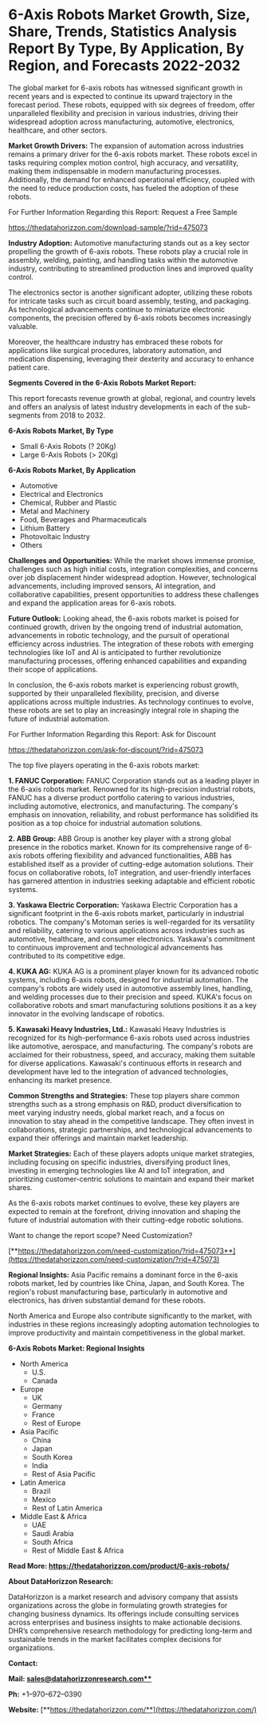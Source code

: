 ﻿#
# **6-Axis Robots Market Growth, Size, Share, Trends, Statistics Analysis Report By Type, By Application, By Region, and Forecasts 2022-2032**

The global market for 6-axis robots has witnessed significant growth in recent years and is expected to continue its upward trajectory in the forecast period. These robots, equipped with six degrees of freedom, offer unparalleled flexibility and precision in various industries, driving their widespread adoption across manufacturing, automotive, electronics, healthcare, and other sectors.

**Market Growth Drivers:** The expansion of automation across industries remains a primary driver for the 6-axis robots market. These robots excel in tasks requiring complex motion control, high accuracy, and versatility, making them indispensable in modern manufacturing processes. Additionally, the demand for enhanced operational efficiency, coupled with the need to reduce production costs, has fueled the adoption of these robots.

For Further Information Regarding this Report: Request a Free Sample

<https://thedatahorizzon.com/download-sample/?rid=475073>

**Industry Adoption:** Automotive manufacturing stands out as a key sector propelling the growth of 6-axis robots. These robots play a crucial role in assembly, welding, painting, and handling tasks within the automotive industry, contributing to streamlined production lines and improved quality control.

The electronics sector is another significant adopter, utilizing these robots for intricate tasks such as circuit board assembly, testing, and packaging. As technological advancements continue to miniaturize electronic components, the precision offered by 6-axis robots becomes increasingly valuable.

Moreover, the healthcare industry has embraced these robots for applications like surgical procedures, laboratory automation, and medication dispensing, leveraging their dexterity and accuracy to enhance patient care.

**Segments Covered in the 6-Axis Robots Market Report:**

This report forecasts revenue growth at global, regional, and country levels and offers an analysis of latest industry developments in each of the sub-segments from 2018 to 2032.

**6-Axis Robots Market, By Type**

- Small 6-Axis Robots (? 20Kg)
- Large 6-Axis Robots (> 20Kg)

**6-Axis Robots Market, By Application**

- Automotive
- Electrical and Electronics
- Chemical, Rubber and Plastic
- Metal and Machinery
- Food, Beverages and Pharmaceuticals
- Lithium Battery
- Photovoltaic Industry
- Others

**Challenges and Opportunities:** While the market shows immense promise, challenges such as high initial costs, integration complexities, and concerns over job displacement hinder widespread adoption. However, technological advancements, including improved sensors, AI integration, and collaborative capabilities, present opportunities to address these challenges and expand the application areas for 6-axis robots.

**Future Outlook:** Looking ahead, the 6-axis robots market is poised for continued growth, driven by the ongoing trend of industrial automation, advancements in robotic technology, and the pursuit of operational efficiency across industries. The integration of these robots with emerging technologies like IoT and AI is anticipated to further revolutionize manufacturing processes, offering enhanced capabilities and expanding their scope of applications.

In conclusion, the 6-axis robots market is experiencing robust growth, supported by their unparalleled flexibility, precision, and diverse applications across multiple industries. As technology continues to evolve, these robots are set to play an increasingly integral role in shaping the future of industrial automation.


For Further Information Regarding this Report: Ask for Discount

<https://thedatahorizzon.com/ask-for-discount/?rid=475073>





The top five players operating in the 6-axis robots market:

**1. FANUC Corporation:** FANUC Corporation stands out as a leading player in the 6-axis robots market. Renowned for its high-precision industrial robots, FANUC has a diverse product portfolio catering to various industries, including automotive, electronics, and manufacturing. The company's emphasis on innovation, reliability, and robust performance has solidified its position as a top choice for industrial automation solutions.

**2. ABB Group:** ABB Group is another key player with a strong global presence in the robotics market. Known for its comprehensive range of 6-axis robots offering flexibility and advanced functionalities, ABB has established itself as a provider of cutting-edge automation solutions. Their focus on collaborative robots, IoT integration, and user-friendly interfaces has garnered attention in industries seeking adaptable and efficient robotic systems.

**3. Yaskawa Electric Corporation:** Yaskawa Electric Corporation has a significant footprint in the 6-axis robots market, particularly in industrial robotics. The company's Motoman series is well-regarded for its versatility and reliability, catering to various applications across industries such as automotive, healthcare, and consumer electronics. Yaskawa's commitment to continuous improvement and technological advancements has contributed to its competitive edge.

**4. KUKA AG:** KUKA AG is a prominent player known for its advanced robotic systems, including 6-axis robots, designed for industrial automation. The company's robots are widely used in automotive assembly lines, handling, and welding processes due to their precision and speed. KUKA's focus on collaborative robots and smart manufacturing solutions positions it as a key innovator in the evolving landscape of robotics.

**5. Kawasaki Heavy Industries, Ltd.:** Kawasaki Heavy Industries is recognized for its high-performance 6-axis robots used across industries like automotive, aerospace, and manufacturing. The company's robots are acclaimed for their robustness, speed, and accuracy, making them suitable for diverse applications. Kawasaki's continuous efforts in research and development have led to the integration of advanced technologies, enhancing its market presence.

**Common Strengths and Strategies:** These top players share common strengths such as a strong emphasis on R&D, product diversification to meet varying industry needs, global market reach, and a focus on innovation to stay ahead in the competitive landscape. They often invest in collaborations, strategic partnerships, and technological advancements to expand their offerings and maintain market leadership.

**Market Strategies:** Each of these players adopts unique market strategies, including focusing on specific industries, diversifying product lines, investing in emerging technologies like AI and IoT integration, and prioritizing customer-centric solutions to maintain and expand their market shares.

As the 6-axis robots market continues to evolve, these key players are expected to remain at the forefront, driving innovation and shaping the future of industrial automation with their cutting-edge robotic solutions.

Want to change the report scope? Need Customization?

[**https://thedatahorizzon.com/need-customization/?rid=475073**](https://thedatahorizzon.com/need-customization/?rid=475073)

**Regional Insights:** Asia Pacific remains a dominant force in the 6-axis robots market, led by countries like China, Japan, and South Korea. The region's robust manufacturing base, particularly in automotive and electronics, has driven substantial demand for these robots.

North America and Europe also contribute significantly to the market, with industries in these regions increasingly adopting automation technologies to improve productivity and maintain competitiveness in the global market.

**6-Axis Robots Market: Regional Insights**

- North America
  - U.S.
  - Canada
- Europe
  - UK
  - Germany
  - France
  - Rest of Europe
- Asia Pacific
  - China
  - Japan
  - South Korea
  - India
  - Rest of Asia Pacific
- Latin America
  - Brazil
  - Mexico
  - Rest of Latin America
- Middle East & Africa
  - UAE
  - Saudi Arabia
  - South Africa
  - Rest of Middle East & Africa

**Read More: https://thedatahorizzon.com/product/6-axis-robots/**

**About DataHorizzon Research:**

DataHorizzon is a market research and advisory company that assists organizations across the globe in formulating growth strategies for changing business dynamics. Its offerings include consulting services across enterprises and business insights to make actionable decisions. DHR’s comprehensive research methodology for predicting long-term and sustainable trends in the market facilitates complex decisions for organizations.

**Contact:**

**Mail: [sales@datahorizzonresearch.com**](mailto:sales@datahorizzonresearch.com)**

**Ph:** +1–970–672–0390

**Website:** [**https://thedatahorizzon.com/**](https://thedatahorizzon.com/)

